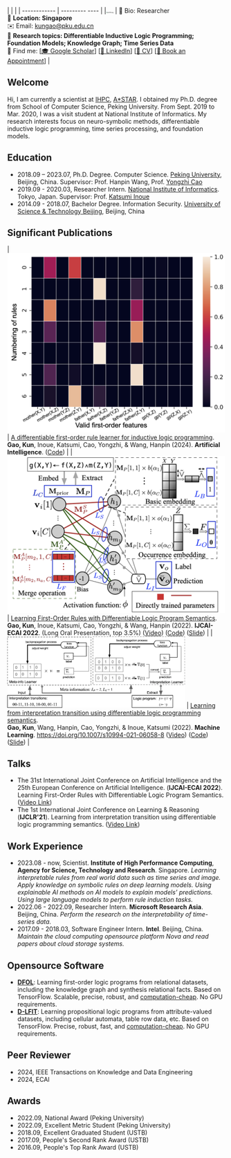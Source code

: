 <!-- <img src="https://s2.loli.net/2021/12/05/5QvnAriPUWblG9S.jpg" alt="kun.jpg" style="zoom:50%;" class="center"/> -->

<style>
td, th {
   border: none!important;
} 
</style>



|        |         |
| ------------ | --------- ---- | 
|<img src="profile.jpg" alt="profile.jpg" style="zoom:20%;" class="center"/> | 📢 Bio: Researcher <br /> 📍 **Location: Singapore** <br />  ✉️ Email: [kungao@pku.edu.cn](mailto:kungao@pku.edu.cn) <br /> 🔬 **Research topics: Differentiable Inductive Logic Programming; Foundation Models; Knowledge Graph; Time Series Data** <br /> 🔎 Find me: [[🎓 Google Scholar](https://scholar.google.co.uk/citations?user=9rKaxo0AAAAJ&hl=en&oi=sra)] [[🧳 LinkedIn](https://www.linkedin.com/in/kun-gao-298b7084/)] [[📝 CV](https://drive.google.com/file/d/1vWrppOp__upno6SBTBlU8uJG2gSwevu9/view?usp=sharing)] [[📆 Book an Appointment](https://calendly.com/gkings612/60min)]  | 


## Welcome

Hi, I am currently a scientist at [IHPC]( https://www.a-star.edu.sg/ihpc/ihpc-research-capabilities/computing-intelligence), [A*STAR](https://www.a-star.edu.sg/). I obtained my Ph.D. degree from School of Computer Science, Peking University. From Sept. 2019 to Mar. 2020, I was a visit student at National Institute of Informatics. My research interests focus on neuro-symbolic methods, differentiable inductive logic programming, time series processing, and foundation models. 

<!-- <span style="color:blue">I am also open for a postdoc position. Please check out my research statememnt if you are interested</span>. -->


## Education

- 2018.09 – 2023.07, Ph.D. Degree. Computer Science. [Peking University](https://english.pku.edu.cn), Beijing, China. Supervisor: Prof. Hanpin Wang, Prof. [Yongzhi Cao](https://scholar.google.com/citations?user=VEhLdikAAAAJ&hl=en)
- 2019.09 - 2020.03, Researcher Intern. [National Institute of Informatics](https://www.nii.ac.jp). Tokyo, Japan. Supervisor: Prof. [Katsumi Inoue](https://scholar.google.co.jp/citations?user=vei697QAAAAJ&hl=en)
- 2014.09 - 2018.07, Bachelor Degree. Information Security. [University of Science & Technology Beijing](https://en.ustb.edu.cn), Beijing, China

## Significant Publications 

<style>
td, th {
   border: none!important;
} 
</style>
| <img src="head_gp.png" alt="preview" style="zoom:60%;" class="center"/> |  [A differentiable first-order rule learner for inductive logic programming](https://www.sciencedirect.com/science/article/pii/S0004370224000444).<br />**Gao, Kun**, Inoue, Katsumi, Cao, Yongzhi, & Wang, Hanpin (2024). **Artificial Intelligence**. ([Code](https://github.com/gaokun12/DFORL)) | 
| <img src="paper2.png" alt="preview" style="zoom:60%;" class="center"/> |  [Learning First-Order Rules with Differentiable Logic Program Semantics](https://www.ijcai.org/proceedings/2022/417).<br />**Gao, Kun**, Inoue, Katsumi, Cao, Yongzhi, & Wang, Hanpin (2022). **IJCAI-ECAI 2022**. (Long Oral Presentation, top 3.5%) ([Video](https://www.ijcai.org/proceedings/2022/video/417)) ([Code](https://github.com/gaokun12/DFORL)) ([Slide](slides/IJCAI_2022_DFOL.pdf)) | 
| <img src="pape1.png" alt="preview" style="zoom:60%;" class="center"/> |  [Learning from interpretation transition using differentiable logic programming semantics](https://link.springer.com/article/10.1007/s10994-021-06058-8).<br />**Gao, Kun**, Wang, Hanpin, Cao, Yongzhi, & Inoue, Katsumi (2022). **Machine Learning**. https://doi.org/10.1007/s10994-021-06058-8 ([Video](https://www.youtube.com/watch?v=M_65WZBkLAQ&t=89s)) ([Code](https://github.com/gaokun12/D-LFIT)) ([Slide](slides/D_LFIT_IJCLR.pdf)) | 

## Talks
- The 31st International Joint Conference on Artificial Intelligence and the 25th European Conference on Artificial Intelligence. (**IJCAI-ECAI 2022**). Learning First-Order Rules with Differentiable Logic Program Semantics. ([Video Link](https://www.ijcai.org/proceedings/2022/video/417))
- The 1st International Joint Conference on Learning & Reasoning (**IJCLR'21**). Learning from interpretation transition using differentiable logic programming semantics. ([Video Link](https://www.youtube.com/watch?v=M_65WZBkLAQ&t=89s))


## Work Experience
- 2023.08 - now, Scientist. **Institute of High Performance Computing**, **Agency for Science, Technology and Research**. Singapore.
 *Learning interpretable rules from real world data such as time series and image. Apply knowledge on symbolic rules on deep learning models. Using explainable AI methods on AI models to explain models’ predictions. Using large language models to perform rule induction tasks.*
- 2022.06 - 2022.09, Researcher Intern. **Microsoft Research Asia**. Beijing, China.
 *Perform the research on the interpretability of time-series data.*
- 2017.09 - 2018.03, Software Engineer Intern. **Intel**. Beijing, China.
 *Maintain the cloud computing opensource platform Nova and read papers about cloud storage systems.*

## Opensource Software
- [**DFOL**](https://github.com/gaokun12/DFORL): Learning first-order logic programs from relational datasets, including the knowledge graph and synthesis relational facts. Based on TensorFlow. Scalable, precise, robust, and <u>computation-cheap</u>. No GPU requirements.
- [**D-LFIT**](https://github.com/gaokun12/D-LFIT): Learning propositional logic programs from attribute-valued datasets, including cellular automata, table row data, etc. Based on TensorFlow. Precise, robust, fast, and <u>computation-cheap</u>. No GPU requirements.

## Peer Reviewer
- 2024, IEEE Transactions on Knowledge and Data Engineering
- 2024, ECAI

<!-- ## Skills
- TensorFlow, Python, PyTorch, C++, Java, HTML, JavaScript, SQL
- English, Chinese -->

<!-- ## Main Courses
- Deep Learning, Machine Learning, Algorithm and Complexity
- Linear Algebra, Assembly Language, Principles of Computer Organization
- Automata, Advanced Logic, Mathematical Foundation in Computer Science
- Academic Writing, Academic Research Methods -->


## Awards
- 2022.09, National Award (Peking University)
- 2022.09, Excellent Metric Student (Peking University)
- 2018.09, Excellent Graduated Student (USTB)
- 2017.09, People's Second Rank Award (USTB)
- 2016.09, People's Top Rank Award (USTB)

<!-- ## Find me

[**[🎓 Google Scholar](https://scholar.google.co.uk/citations?user=9rKaxo0AAAAJ&hl=en&oi=sra)**] [**[🧳 LinkedIn](https://www.linkedin.com/in/kun-gao-298b7084/)**] [**[📝 CV](https://drive.google.com/file/d/1vWrppOp__upno6SBTBlU8uJG2gSwevu9/view?usp=sharing)**] [**[📆 Book an Appointment](https://calendly.com/gkings612/60min)**] -->
<!-- [**[🐦 Twitter](https://twitter.com/kwin_gao)**]  -->
 <!-- [**[🐈‍⬛ GitHub](https://github.com/kwinHoney)**] -->
<!-- [**[📝 Blog](https://kwinhoney.github.io)**]   -->

<script type="text/javascript" src="//rf.revolvermaps.com/0/0/6.js?i=5qof3idopm0&amp;m=0&amp;c=baff00&amp;cr1=ff0000&amp;f=arial&amp;l=1&amp;s=170" async="async"></script>
 


